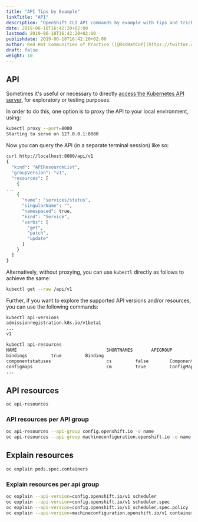 ```yaml
---
title: "API Tips by Example"
linkTitle: "API"
description: "OpenShift CLI API commands by example with tips and tricks from the experts"
date: 2019-06-18T16:42:20+02:00
lastmod: 2019-06-18T16:42:20+02:00
publishdate: 2019-06-18T16:42:20+02:00
author: Red Hat Communities of Practice ([@RedHatCoP](https://twitter.com/RedHatCoP)), OpenShift Evangelism ([Team](https://github.com/openshift-evangelists/kbe/graphs/contributors)), OpenShift.Tips ([Team](https://openshift.tips/about/))
draft: false
weight: 10
---
```


## API

Sometimes it's useful or necessary to directly [access the Kubernetes API server](https://kubernetes.io/docs/tasks/access-kubernetes-api/http-proxy-access-api/), for exploratory or testing purposes.

In order to do this, one option is to proxy the API to your local environment, using:

```bash
kubectl proxy --port=8080
Starting to serve on 127.0.0.1:8080

```

Now you can query the API (in a separate terminal session) like so:

```bash
curl http://localhost:8080/api/v1
{
  "kind": "APIResourceList",
  "groupVersion": "v1",
  "resources": [
    {
...
    {
      "name": "services/status",
      "singularName": "",
      "namespaced": true,
      "kind": "Service",
      "verbs": [
        "get",
        "patch",
        "update"
      ]
    }
  ]
}
```

Alternatively, without proxying, you can use `kubectl` directly as follows to achieve the same:

```bash
kubectl get --raw /api/v1
```

Further, if you want to explore the supported API versions and/or resources, you can use the following commands:

```bash
kubectl api-versions
admissionregistration.k8s.io/v1beta1
...
v1

kubectl api-resources
NAME                                  SHORTNAMES       APIGROUP         NAMESPACED   KIND
bindings         true         Binding
componentstatuses                     cs         false        ComponentStatus
configmaps                            cm         true         ConfigMap
...
```

## API resources

```sh
oc api-resources
```

### API resources per API group

```sh
oc api-resources --api-group config.openshift.io -o name
oc api-resources --api-group machineconfiguration.openshift.io -o name
```

## Explain resources

```sh
oc explain pods.spec.containers
```

### Explain resources per api group

```sh
oc explain --api-version=config.openshift.io/v1 scheduler
oc explain --api-version=config.openshift.io/v1 scheduler.spec
oc explain --api-version=config.openshift.io/v1 scheduler.spec.policy
oc explain --api-version=machineconfiguration.openshift.io/v1 containerruntimeconfigs
```
